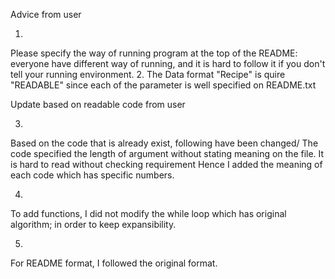 Advice from user

1. 
Please specify the way of running program at the top of the README:
everyone have different way of running, and it is hard to follow it if you don't tell  your running environment.
2.
The Data format "Recipe" is quire "READABLE" since each of the parameter is well specified on README.txt





Update based on readable code from user
 
3. 
Based on the code that is already exist, following have been changed/
The code specified the length of argument without stating meaning on the file. It is hard to read without checking requirement
Hence I added the meaning of each code which has specific numbers.

4. 
To add functions, I did not modify the while loop which has original algorithm; in order to keep expansibility.

5. 
For README format, I followed the original format.
 

 